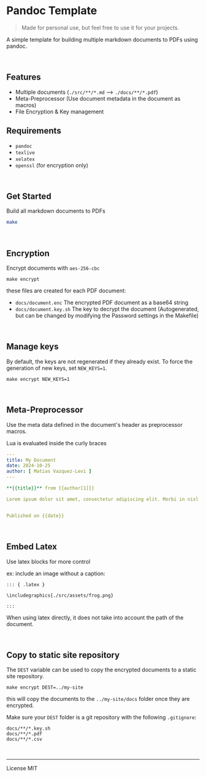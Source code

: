 # Pandoc Template

> Made for personal use, but feel free to use it for your projects.

A simple template for building multiple markdown documents to PDFs using pandoc. 

<br/>

## Features

* Multiple documents (`./src/**/*.md` --> `./docs/**/*.pdf`)
* Meta-Preprocessor (Use document metadata in the document as macros)
* File Encryption & Key management

## Requirements

* `pandoc`
* `texlive`
* `xelatex`
* `openssl` (for encryption only)


<br/>

## Get Started

Build all markdown documents to PDFs 

```sh
make
```

<br/>

## Encryption

Encrypt documents with `aes-256-cbc`

```
make encrypt
```

these files are created for each PDF document:

* `docs/document.enc` The encrypted PDF document as a base64 string
* `docs/document.key.sh` The key to decrypt the document (Autogenerated, but can be changed by modifying the Password settings in the Makefile)

<br/>

## Manage keys

By default, the keys are not regenerated if they already exist. To force the generation of new keys, set `NEW_KEYS=1`.

```
make encrypt NEW_KEYS=1
```

<br/>

## Meta-Preprocessor

Use the meta data defined in the document's header as preprocessor macros.

Lua is evaluated inside the curly braces

```yaml
---
title: My Document
date: 2024-10-25
author: [ Matias Vazquez-Levi ]
---

**{{title}}** from {{author[1]}}

Lorem ipsum dolor sit amet, consectetur adipiscing elit. Morbi in nisl aliquet, ornare eros congue, iaculis dui.


Published on {{date}}
```

<br/>

## Embed Latex

Use latex blocks for more control

ex: include an image without a caption:

```mdx
::: { .latex }

\includegraphics{./src/assets/frog.png}

:::
```

When using latex directly, it does not take into account the path of the document. 

<br/>

## Copy to static site repository

The `DEST` variable can be used to copy the encrypted documents to a static site repository.

```
make encrypt DEST=../my-site
```

this will copy the documents to the `../my-site/docs` folder once they are encrypted.

Make sure your `DEST` folder is a git repository with the following `.gitignore`:

```
docs/**/*.key.sh
docs/**/*.pdf
docs/**/*.csv
```

<br/>

---

License MIT
